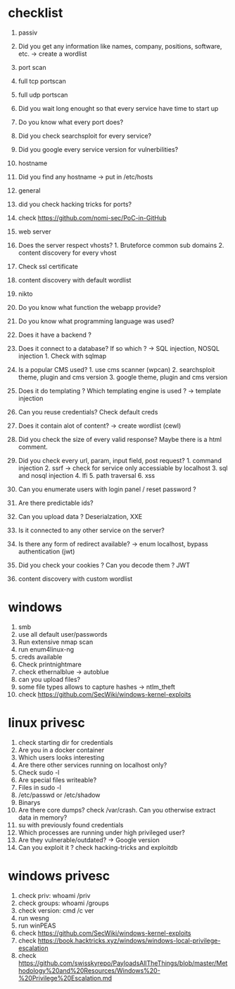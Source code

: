 # checklist

1. passiv
  1. Did you get any information like names, company, positions, software, etc. -> create a wordlist

2. port scan
  1. full tcp portscan
  2. full udp portscan
  3. Did you wait long enought so that every service have time to start up
  4. Do you know what every port does? 
  5. Did you check searchsploit for every service?
  6. Did you google every service version for vulnerbilities?

3. hostname
  1. Did you find any hostname -> put in /etc/hosts

4. general
  1. did you check hacking tricks for ports?
  99. check https://github.com/nomi-sec/PoC-in-GitHub

5. web server
  1. Does the server respect vhosts?
    1. Bruteforce common sub domains
    2. content discovery for every vhost
  2. Check ssl certificate 
  3. content discovery with default wordlist
  4. nikto
  5. Do you know what function the webapp provide?
  6. Do you know what programming language was used?
  7. Does it have a backend ?
  8. Does it connect to a database? If so which ? -> SQL injection, NOSQL injection
    1. Check with sqlmap
  9. Is a popular CMS used?
    1. use cms scanner (wpcan)
    2. searchsploit theme, plugin and cms version
    3. google theme, plugin and cms version
  10. Does it do templating ? Which templating engine is used ? -> template injection
  11. Can you reuse credentials? Check default creds
  12. Does it contain alot of content? -> create wordlist (cewl)
  13. Did you check the size of every valid response? Maybe there is a html comment.
  14. Did you check every url, param, input field, post request? 
    1. command injection
    2. ssrf -> check for service only accessiable by localhost
    3. sql and nosql injection
    4. lfi
    5. path traversal
    6. xss
  15. Can you enumerate users with login panel / reset password ?
  16. Are there predictable ids?
  17. Can you upload data ? Deserialzation, XXE
  18. Is it connected to any other service on the server?
  19. Is there any form of redirect available? -> enum localhost, bypass authentication (jwt)
  20. Did you check your cookies ? Can you decode them ? JWT
  19. content discovery with custom wordlist

# windows

1. smb 
  1. use all default user/passwords
  2. Run extensive nmap scan
2. run enum4linux-ng
3. creds available
  1. Check printnightmare
4. check ethernalblue -> autoblue
5. can you upload files?
  1. some file types allows to capture hashes -> ntlm_theft
6. check https://github.com/SecWiki/windows-kernel-exploits

# linux privesc

1. check starting dir for credentials
2. Are you in a docker container
3. Which users looks interesting
4. Are there other services running on localhost only?
5. Check sudo -l
6. Are special files writeable?
  1. Files in sudo -l
  2. /etc/passwd or /etc/shadow
  3. Binarys 
7. Are there core dumps? check /var/crash. Can you otherwise extract data in memory?
6. su with previously found credentials
8. Which processes are running under high privileged user?
  1. Are they vulnerable/outdated? -> Google version
  2. Can you exploit it ? check hacking-tricks and exploitdb

# windows privesc
1. check priv: whoami /priv
2. check groups: whoami /groups
3. check version: cmd /c ver
4. run wesng
5. run winPEAS
6. check https://github.com/SecWiki/windows-kernel-exploits
98. check https://book.hacktricks.xyz/windows/windows-local-privilege-escalation
99. check https://github.com/swisskyrepo/PayloadsAllTheThings/blob/master/Methodology%20and%20Resources/Windows%20-%20Privilege%20Escalation.md

